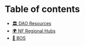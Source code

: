 # Table of contents

* [🏛 DAO Resources](README.md)
* [🌍 NF Regional Hubs](nf-regional-hubs.md)
* [💪 BOS](bos.md)
